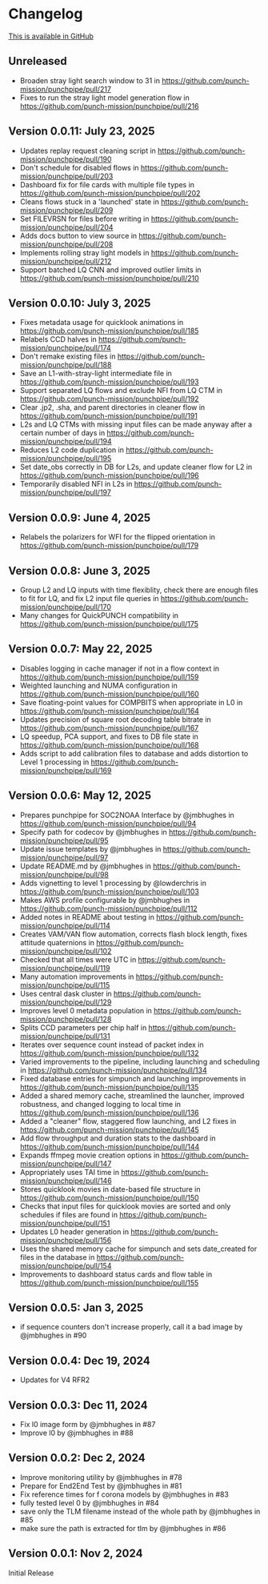 # Changelog

[This is available in GitHub](https://github.com/punch-mission/punchpipe/releases)

## Unreleased

* Broaden stray light search window to 31 in https://github.com/punch-mission/punchpipe/pull/217
* Fixes to run the stray light model generation flow in https://github.com/punch-mission/punchpipe/pull/216

## Version 0.0.11: July 23, 2025

* Updates replay request cleaning script in https://github.com/punch-mission/punchpipe/pull/190
* Don't schedule for disabled flows in https://github.com/punch-mission/punchpipe/pull/203
* Dashboard fix for file cards with multiple file types in https://github.com/punch-mission/punchpipe/pull/202
* Cleans flows stuck in a 'launched' state in https://github.com/punch-mission/punchpipe/pull/209
* Set FILEVRSN for files before writing in https://github.com/punch-mission/punchpipe/pull/204
* Adds docs button to view source in https://github.com/punch-mission/punchpipe/pull/208
* Implements rolling stray light models in https://github.com/punch-mission/punchpipe/pull/212
* Support batched LQ CNN and improved outlier limits in https://github.com/punch-mission/punchpipe/pull/210

## Version 0.0.10: July 3, 2025

* Fixes metadata usage for quicklook animations in https://github.com/punch-mission/punchpipe/pull/185
* Relabels CCD halves in https://github.com/punch-mission/punchpipe/pull/174
* Don't remake existing files in https://github.com/punch-mission/punchpipe/pull/188
* Save an L1-with-stray-light intermediate file in https://github.com/punch-mission/punchpipe/pull/193
* Support separated LQ flows and exclude NFI from LQ CTM in https://github.com/punch-mission/punchpipe/pull/192
* Clear .jp2, .sha, and parent directories in cleaner flow in https://github.com/punch-mission/punchpipe/pull/191
* L2s and LQ CTMs with missing input files can be made anyway after a certain number of days in https://github.com/punch-mission/punchpipe/pull/194
* Reduces L2 code duplication in https://github.com/punch-mission/punchpipe/pull/195
* Set date_obs correctly in DB for L2s, and update cleaner flow for L2 in https://github.com/punch-mission/punchpipe/pull/196
* Temporarily disabled NFI in L2s in https://github.com/punch-mission/punchpipe/pull/197

## Version 0.0.9: June 4, 2025

* Relabels the polarizers for WFI for the flipped orientation in https://github.com/punch-mission/punchpipe/pull/179

## Version 0.0.8: June 3, 2025

* Group L2 and LQ inputs with time flexiblity, check there are enough files to fit for LQ, and fix L2 input file queries in https://github.com/punch-mission/punchpipe/pull/170
* Many changes for QuickPUNCH compatibility in https://github.com/punch-mission/punchpipe/pull/175

## Version 0.0.7: May 22, 2025

* Disables logging in cache manager if not in a flow context in https://github.com/punch-mission/punchpipe/pull/159
* Weighted launching and NUMA configuration in https://github.com/punch-mission/punchpipe/pull/160
* Save floating-point values for COMPBITS when appropriate in L0 in https://github.com/punch-mission/punchpipe/pull/164
* Updates precision of square root decoding table bitrate in https://github.com/punch-mission/punchpipe/pull/167
* LQ speedup, PCA support, and fixes to DB file state in https://github.com/punch-mission/punchpipe/pull/168
* Adds script to add calibration files to database and adds distortion to Level 1 processing in https://github.com/punch-mission/punchpipe/pull/169

## Version 0.0.6: May 12, 2025

* Prepares punchpipe for SOC2NOAA Interface by @jmbhughes in https://github.com/punch-mission/punchpipe/pull/94
* Specify path for codecov by @jmbhughes in https://github.com/punch-mission/punchpipe/pull/95
* Update issue templates by @jmbhughes in https://github.com/punch-mission/punchpipe/pull/97
* Update README.md by @jmbhughes in https://github.com/punch-mission/punchpipe/pull/98
* Adds vignetting to level 1 processing by @lowderchris in https://github.com/punch-mission/punchpipe/pull/103
* Makes AWS profile configurable by @jmbhughes in https://github.com/punch-mission/punchpipe/pull/112
* Added notes in README about testing in https://github.com/punch-mission/punchpipe/pull/114
* Creates VAM/VAN flow automation, corrects flash block length, fixes attitude quaternions in https://github.com/punch-mission/punchpipe/pull/102
* Checked that all times were UTC in https://github.com/punch-mission/punchpipe/pull/119
* Many automation improvements in https://github.com/punch-mission/punchpipe/pull/115
* Uses central dask cluster in https://github.com/punch-mission/punchpipe/pull/129
* Improves level 0 metadata population in https://github.com/punch-mission/punchpipe/pull/128
* Splits CCD parameters per chip half in https://github.com/punch-mission/punchpipe/pull/131
* Iterates over sequence count instead of packet index in https://github.com/punch-mission/punchpipe/pull/132
* Varied improvements to the pipeline, including launching and scheduling in https://github.com/punch-mission/punchpipe/pull/134
* Fixed database entries for simpunch and launching improvements in https://github.com/punch-mission/punchpipe/pull/135
* Added a shared memory cache, streamlined the launcher, improved robustness, and changed logging to local time in https://github.com/punch-mission/punchpipe/pull/136
* Added a "cleaner" flow, staggered flow launching, and L2 fixes in https://github.com/punch-mission/punchpipe/pull/145
* Add flow throughput and duration stats to the dashboard in https://github.com/punch-mission/punchpipe/pull/144
* Expands ffmpeg movie creation options in https://github.com/punch-mission/punchpipe/pull/147
* Appropriately uses TAI time in https://github.com/punch-mission/punchpipe/pull/146
* Stores quicklook movies in date-based file structure in https://github.com/punch-mission/punchpipe/pull/150
* Checks that input files for quicklook movies are sorted and only schedules if files are found in https://github.com/punch-mission/punchpipe/pull/151
* Updates L0 header generation in https://github.com/punch-mission/punchpipe/pull/156
* Uses the shared memory cache for simpunch and sets date_created for files in the database in https://github.com/punch-mission/punchpipe/pull/154
* Improvements to dashboard status cards and flow table in https://github.com/punch-mission/punchpipe/pull/155

## Version 0.0.5: Jan 3, 2025

- if sequence counters don't increase properly, call it a bad image by @jmbhughes in #90

## Version 0.0.4: Dec 19, 2024

- Updates for V4 RFR2

## Version 0.0.3: Dec 11, 2024

- Fix l0 image form by @jmbhughes in #87
- Improve l0 by @jmbhughes in #88

## Version 0.0.2: Dec 2, 2024

- Improve monitoring utility by @jmbhughes in #78
- Prepare for End2End Test by @jmbhughes in #81
- Fix reference times for f corona models by @jmbhughes in #83
- fully tested level 0 by @jmbhughes in #84
- save only the TLM filename instead of the whole path by @jmbhughes in #85
- make sure the path is extracted for tlm by @jmbhughes in #86

## Version 0.0.1: Nov 2, 2024

Initial Release
